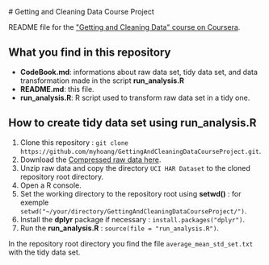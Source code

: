 # Getting and Cleaning Data Course Project

README file for the ["Getting and Cleaning Data" course on Coursera](https://www.coursera.org/course/getdata).

## What you find in this repository

* __CodeBook.md__: informations about raw data set, tidy data set, and data transformation made in the script __run_analysis.R__
* __README.md__: this file.
* __run_analysis.R__: R script used to transform raw data set in a tidy one.

## How to create tidy data set using __run_analysis.R__

1. Clone this repository : `git clone https://github.com/myhoang/GettingAndCleaningDataCourseProject.git`.
2. Download the [Compressed raw data here](https://d396qusza40orc.cloudfront.net/getdata%2Fprojectfiles%2FUCI%20HAR%20Dataset.zip).
3. Unzip raw data and copy the directory `UCI HAR Dataset` to the cloned repository root directory.
4. Open a R console.
5. Set the working directory to the repository root using **setwd()** : for exemple `setwd("~/your/directory/GettingAndCleaningDataCourseProject/")`.
5. Install the **dplyr** package if necessary : `install.packages("dplyr")`.
6. Run the __run_analysis.R__ : `source(file = "run_analysis.R")`.

In the repository root directory you find the file `average_mean_std_set.txt` with the tidy data set.

